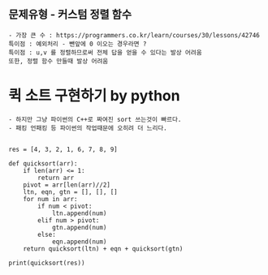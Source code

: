 ## 문제유형 - 커스텀 정렬 함수

    - 가장 큰 수 : https://programmers.co.kr/learn/courses/30/lessons/42746
    특이점 : 예외처리 - 뺀앞에 0 이오는 경우라면 ?
    특이점 : u,v 를 정렬하므로써 전체 답을 얻을 수 있다는 발상 어려움
    또한, 정렬 함수 만들때 발상 어려움

# 퀵 소트 구현하기 by python

    - 하지만 그냥 파이썬의 C++로 짜여진 sort 쓰는것이 빠르다.
    - 패킹 언패킹 등 파이썬의 작업때문에 오히려 더 느리다.

```

res = [4, 3, 2, 1, 6, 7, 8, 9]

def quicksort(arr):
    if len(arr) <= 1:
        return arr
    pivot = arr[len(arr)//2]
    ltn, eqn, gtn = [], [], []
    for num in arr:
        if num < pivot:
            ltn.append(num)
        elif num > pivot:
            gtn.append(num)
        else:
            eqn.append(num)
    return quicksort(ltn) + eqn + quicksort(gtn)

print(quicksort(res))

```
